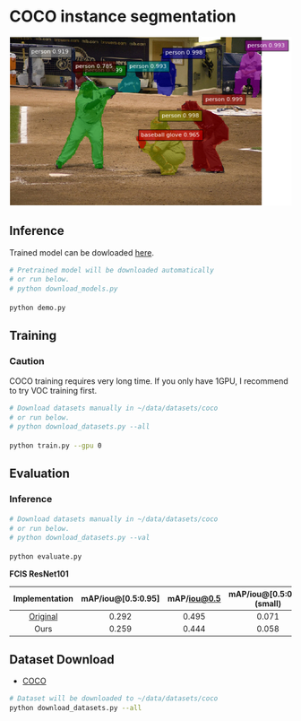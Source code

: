 # COCO instance segmentation

![Example](../../static/coco_example.png)

## Inference

Trained model can be dowloaded [here](https://drive.google.com/open?id=0B5DV6gwLHtyJZTR0NFllNGlwS3M).

```bash
# Pretrained model will be downloaded automatically
# or run below.
# python download_models.py

python demo.py
```

## Training

### Caution

COCO training requires very long time.
If you only have 1GPU, I recommend to try VOC training first.

```bash
# Download datasets manually in ~/data/datasets/coco
# or run below.
# python download_datasets.py --all

python train.py --gpu 0
```

## Evaluation

### Inference

```bash
# Download datasets manually in ~/data/datasets/coco
# or run below.
# python download_datasets.py --val

python evaluate.py
```

**FCIS ResNet101**

| Implementation | mAP/iou@[0.5:0.95] | mAP/iou@0.5 | mAP/iou@[0.5:0.95] \(small) | mAP/iou@[0.5:0.95] \(medium) | mAP/iou@[0.5:0.95] \(large) |
|:--------------:|:------------------:|:-----------:|:---------------------------:|:---------------------------:|:--------------------------:|
| [Original](https://github.com/msracver/FCIS) | 0.292 | 0.495 | 0.071 | 0.313 | 0.500|
| Ours | 0.259 | 0.444 | 0.058 | 0.271 | 0.466 |


## Dataset Download

- [COCO](http://cocodataset.org/)

```bash
# Dataset will be downloaded to ~/data/datasets/coco
python download_datasets.py --all
```
